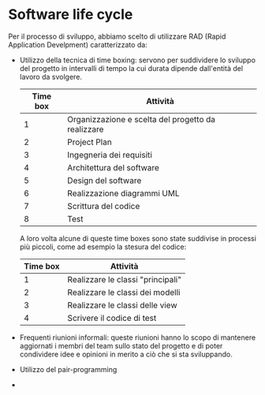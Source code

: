 # Software life cycle

Per il processo di sviluppo, abbiamo scelto di utilizzare RAD (Rapid Application Develpment) caratterizzato da:

- Utilizzo della tecnica di time boxing: servono per suddividere lo sviluppo del progetto in intervalli di tempo
  la cui durata dipende dall'entità del lavoro da svolgere.
  
  | Time box | Attività |
  |----------|----------|
  | 1 | Organizzazione e scelta del progetto da realizzare |
  | 2 | Project Plan |
  | 3 | Ingegneria dei requisiti |
  | 4 | Architettura del software |
  | 5 | Design del software |
  | 6 | Realizzazione diagrammi UML |
  | 7 | Scrittura del codice |
  | 8 | Test |

  A loro volta alcune di queste time boxes sono state suddivise in processi più piccoli, come ad esempio la stesura del codice:
  
  | Time box | Attività|
  |----------|---------|
  | 1 | Realizzare le classi "principali" |
  | 2 | Realizzare le classi dei modelli |
  | 3 | Realizzare le classi delle view |
  | 4 | Scrivere il codice di test |

  
- Frequenti riunioni informali: queste riunioni hanno lo scopo di mantenere aggiornati i membri del team sullo stato del progetto
  e di poter condividere idee e opinioni in merito a ciò che si sta sviluppando.
  
- Utilizzo del pair-programming
- 
